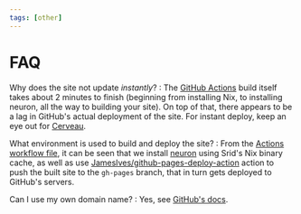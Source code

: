 ```yaml
---
tags: [other]
---
```


# FAQ

Why does the site not update *instantly*?
:  The [GitHub Actions](https://github.com/features/actions) build itself takes about 2 minutes to finish (beginning from installing Nix, to installing neuron, all the way to building your site). On top of that, there appears to be a lag in GitHub's actual deployment of the site. For instant deploy, keep an eye out for [Cerveau](https://neuron.zettel.page/041726b3.html).

What environment is used to build and deploy the site?
: From the [Actions workflow file](https://github.com/srid/neuron-template/blob/master/.github/workflows/publish.yaml), it can be seen that we install [neuron](https://neuron.zettel.page/) using Srid's Nix binary cache, as well as use [JamesIves/github-pages-deploy-action](https://github.com/JamesIves/github-pages-deploy-action) action to push the built site to the `gh-pages` branch, that in turn gets deployed to GitHub's servers.

Can I use my own domain name?
: Yes, see [GitHub's docs](https://help.github.com/en/github/working-with-github-pages/configuring-a-custom-domain-for-your-github-pages-site).

